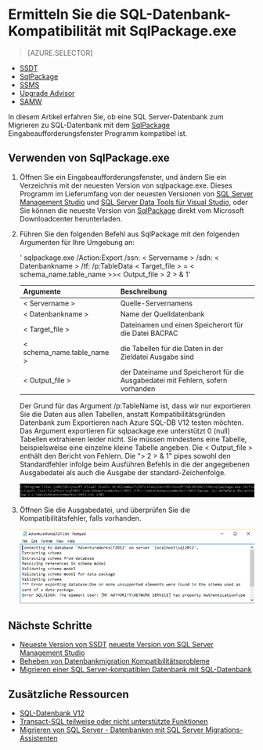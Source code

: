 <properties
   pageTitle="Ermitteln Sie die SQL-Datenbank-Kompatibilität mit SqlPackage.exe | Microsoft Azure"
   description="Microsoft Azure SQL-Datenbank, Datenbankmigration, Kompatibilität SqlPackage SQL-Datenbank"
   services="sql-database"
   documentationCenter=""
   authors="CarlRabeler"
   manager="jhubbard"
   editor=""/>

<tags
   ms.service="sql-database"
   ms.devlang="NA"
   ms.topic="article"
   ms.tgt_pltfrm="NA"
   ms.workload="sqldb-migrate"
   ms.date="08/24/2016"
   ms.author="carlrab"/>

# <a name="determine-sql-database-compatibility-using-sqlpackageexe"></a>Ermitteln Sie die SQL-Datenbank-Kompatibilität mit SqlPackage.exe

> [AZURE.SELECTOR]
- [SSDT](sql-database-cloud-migrate-fix-compatibility-issues-ssdt.md)
- [SqlPackage](sql-database-cloud-migrate-determine-compatibility-sqlpackage.md)
- [SSMS](sql-database-cloud-migrate-determine-compatibility-ssms.md)
- [Upgrade Advisor](http://www.microsoft.com/download/details.aspx?id=48119)
- [SAMW](sql-database-cloud-migrate-fix-compatibility-issues.md)

In diesem Artikel erfahren Sie, ob eine SQL Server-Datenbank zum Migrieren zu SQL-Datenbank mit dem [SqlPackage](https://msdn.microsoft.com/library/hh550080.aspx) Eingabeaufforderungsfenster Programm kompatibel ist.

## <a name="using-sqlpackageexe"></a>Verwenden von SqlPackage.exe

1. Öffnen Sie ein Eingabeaufforderungsfenster, und ändern Sie ein Verzeichnis mit der neuesten Version von sqlpackage.exe. Dieses Programm im Lieferumfang von der neuesten Versionen von [SQL Server Management Studio](https://msdn.microsoft.com/library/mt238290.aspx) und [SQL Server Data Tools für Visual Studio](https://msdn.microsoft.com/library/mt204009.aspx), oder Sie können die neueste Version von [SqlPackage](https://www.microsoft.com/en-us/download/details.aspx?id=53876) direkt vom Microsoft Downloadcenter herunterladen.
2. Führen Sie den folgenden Befehl aus SqlPackage mit den folgenden Argumenten für Ihre Umgebung an:

    ' sqlpackage.exe /Action:Export /ssn: < Servername > /sdn: < Datenbankname > /tf: /p:TableData < Target_file > = < schema_name.table_name >>< Output_file > 2 > & 1'

  	| Argumente  | Beschreibung  |
  	|---|---|
  	| < Servername >  | Quelle-Servernamens  |
  	| < Datenbankname >  | Name der Quelldatenbank  |
  	| < Target_file >  | Dateinamen und einen Speicherort für die Datei BACPAC  |
  	| < schema_name.table_name >  | die Tabellen für die Daten in der Zieldatei Ausgabe sind  |
  	| < Output_file >  | der Dateiname und Speicherort für die Ausgabedatei mit Fehlern, sofern vorhanden  |

    Der Grund für das Argument /p:TableName ist, dass wir nur exportieren Sie die Daten aus allen Tabellen, anstatt Kompatibilitätsgründen Datenbank zum Exportieren nach Azure SQL-DB V12 testen möchten. Das Argument exportieren für sqlpackage.exe unterstützt 0 (null) Tabellen extrahieren leider nicht. Sie müssen mindestens eine Tabelle, beispielsweise eine einzelne kleine Tabelle angeben. Die < Output_file > enthält den Bericht von Fehlern. Die "> 2 > & 1" pipes sowohl den Standardfehler infolge beim Ausführen Befehls in die der angegebenen Ausgabedatei als auch die Ausgabe der standard-Zeichenfolge.

    ![Exportieren einer Datenebene Anwendungs aus dem Menü Aufgaben](./media/sql-database-cloud-migrate/TestForCompatibilityUsingSQLPackage01.png)

3. Öffnen Sie die Ausgabedatei, und überprüfen Sie die Kompatibilitätsfehler, falls vorhanden. 

    ![Exportieren einer Datenebene Anwendungs aus dem Menü Aufgaben](./media/sql-database-cloud-migrate/TestForCompatibilityUsingSQLPackage02.png)

## <a name="next-steps"></a>Nächste Schritte

- [Neueste Version von SSDT](https://msdn.microsoft.com/library/mt204009.aspx)
[neueste Version von SQL Server Management Studio](https://msdn.microsoft.com/library/mt238290.aspx)
- [Beheben von Datenbankmigration Kompatibilitätsprobleme](sql-database-cloud-migrate.md#fix-database-migration-compatibility-issues)
- [Migrieren einer SQL Server-kompatiblen Datenbank mit SQL-Datenbank](sql-database-cloud-migrate.md#migrate-a-compatible-sql-server-database-to-sql-database)

## <a name="additional-resources"></a>Zusätzliche Ressourcen

- [SQL-Datenbank V12](sql-database-v12-whats-new.md)
- [Transact-SQL teilweise oder nicht unterstützte Funktionen](sql-database-transact-sql-information.md)
- [Migrieren von SQL Server - Datenbanken mit SQL Server Migrations-Assistenten](http://blogs.msdn.com/b/ssma/)
